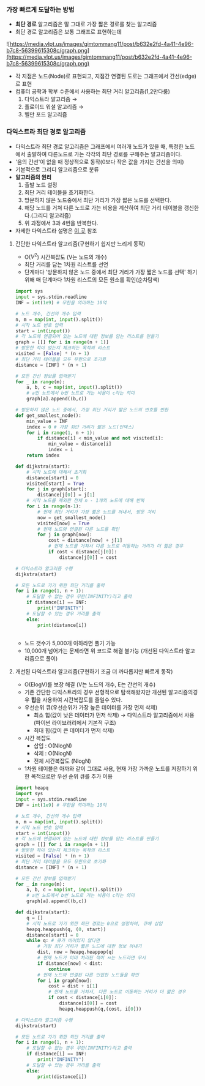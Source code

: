 ### 가장 빠르게 도달하는 방법

- **최단 경로** 알고리즘은 말 그대로 가장 짧은 경로를 찾는 알고리즘
- 최단 경로 알고리즘은 보통 그래프로 표현하는데

![https://media.vlpt.us/images/gimtommang11/post/b632e2fd-4a41-4e96-b7c8-56399615308c/graph.png](https://media.vlpt.us/images/gimtommang11/post/b632e2fd-4a41-4e96-b7c8-56399615308c/graph.png)

- 각 지점은 노드(Node)로 표현되고, 지점간 연결된 도로는 그래프에서 간선(edge)로 표현
- 컴퓨터 공학과 학부 수준에서 사용하는 최단 거리 알고리즘(1,2만다룸)
    1. 다익스트라 알고리즘 →
    2. 플로이드 워셜 알고리즘 →
    3. 벨만 포드 알고리즘 

### 다익스트라 최단 경로 알고리즘

- 다익스트라 최단 경로 알고리즘은 그래프에서 여러개 노드가 있을 때, 특정한 노드에서 출발하여 다른노드로 가는 각각의 최단 경로를 구해주는 알고리즘이다.
- '음의 간선'이 없을 때 정상적으로 동작(0보다 작은 값을 가지는 간선을 의미)
- 기본적으로 그리디 알고리즘으로 분류
- **알고리즘의 원리**
    1. 출발 노드 설정
    2. 최단 거리 테이블을 초기화한다.
    3. 방문하지 않은 노드중에서 최단 거리가 가장 짧은 노드를 선택한다.
    4. 해당 노드를 거쳐 다른 노드로 가는 비용을 계산하여 최단 거리 테이블을 갱신한다.(그리디 알고리즘)
    5. 위 과정에서 3과 4번을 반복한다.
- 자세한 다익스트라 설명은 [이 곳](https://chanhuiseok.github.io/posts/algo-47/) 참조

1. 간단한 다익스트라 알고리즘(구현하기 쉽지만 느리게 동작)
    - O($V^2$) 시간복잡도 (V는 노드의 개수)
    - 최단 거리를 담는 1차원 리스트를 선언
    - 단계마다 '방문하지 않은 노드 중에서 최단 거리가 가장 짧은 노드를 선택' 하기 위해 매 단계마다 1차원 리스트의 모든 원소를 확인(순차탐색)

    ```python
    import sys
    input = sys.stdin.readline
    INF = int(1e9) # 무한을 의미하는 10억

    # 노드 개수, 간선의 개수 입력
    n, m = map(int, input().split())
    # 시작 노드 번호 입력
    start = int(input())
    # 각 노드에 연결되어 있는 노드에 대한 정보를 담는 리스트를 만들기
    graph = [[] for i in range(n + 1)]
    # 방문한 적이 있는지 체크하는 목적의 리스트
    visited = [False] * (n + 1)
    # 최단 거리 테이블을 모두 무한으로 초기화
    distance = [INF] * (n + 1)

    # 모든 간선 정보를 입력받기
    for _ in range(m):
    	a, b, c = map(int, input().split())
    	# a번 노드에서 b번 노드로 가는 비용이 c라는 의미
    	graph[a].append((b,c))

    # 방문하지 않은 노드 중에서, 가장 최단 거리가 짧은 노드의 번호를 반환
    def get_smallest_node():
    	min_value = INF
    	index = 0 # 가장 최단 거리가 짧은 노드(인덱스)
    	for i in range(1, n + 1):
    		if distance[i] < min_value and not visited[i]:
    			min_value = distance[i]
    			index = i
    	return index

    def dijkstra(start):
    	# 시작 노드에 대해서 초기화
    	distance[start] = 0
    	visited[start] = True
    	for j in graph[start]:
    		distance[j[0]] = j[1]
    	# 시작 노드를 제외한 전체 n - 1개의 노드에 대해 반복
    	for i in range(n-1):
    		# 현재 최단 거리가 가장 짧은 노드를 꺼내서, 방문 처리
    		now = get_smallest_node()
    		visited[now] = True
    		# 현재 노드와 연결된 다른 노드를 확인
    		for j in graph[now]:
    			cost = distance[now] + j[1]
    			# 현재 노드를 거쳐서 다른 노드로 이동하는 거리가 더 짧은 경우
    			if cost < distance[j[0]]:
    				distance[j[0]] = cost

    # 다익스트라 알고리즘 수행
    dijkstra(start)

    # 모든 노드로 가기 위한 최단 거리를 출력
    for i in range(1, n + 1):
    	# 도달할 수 없는 경우 무한(INFINITY)라고 출력
    	if distance[i] == INF:
    		print("INFINITY")
    	# 도달할 수 있는 경우 거리를 출력
    	else:
    		print(distance[i])
    				
    ```

    - 노드 갯수가 5,000개 이하라면 풀기 가능
    - 10,000개 넘어가는 문제라면 위 코드로 해결 불가능 (개선된 다익스트라 알고리즘으로 풀이)

2. 개선된 다익스트라 알고리즘(구현하기 조금 더 까다롭지만 빠르게 동작)
    - O(ElogV)를 보장 해결 (V는 노드의 개수, E는 간선의 개수)
    - 기존 간단한 다익스트라의 경우 선형적으로 탐색해왔지만 개선된 알고리즘의경우 **힙**을 사용하여 시간복잡도를 줄일수 있다.
    - 우선순위 큐(우선순위가 가장 높은 데이터를 가장 먼저 삭제)
        - 최소 힙(값이 낮은 데이터가 먼저 삭제) → 다익스트라 알고리즘에서 사용(파이썬 라이브러리에서 기본적 구조)
        - 최대 힙(값이 큰 데이터가 먼저 삭제)
    - 시간 복잡도
        - 삽입 : O(NlogN)
        - 삭제 : O(NlogN)
        - 전체 시간복잡도 (NlogN)
    - 1차원 테이블은 아까와 같이 그대로 사용, 현재 가장 가까운 노드를 저장하기 위한 목적으로만 우선 순위 큐를 추가 이용

    ```python
    import heapq
    import sys
    input = sys.stdin.readline
    INF = int(1e9) # 무한을 의미하는 10억 

    # 노드 개수, 간선의 개수 입력
    n, m = map(int, input().split())
    # 시작 노드 번호 입력
    start = int(input())
    # 각 노드에 연결되어 있는 노드에 대한 정보를 담는 리스트를 만들기
    graph = [[] for i in range(n + 1)]
    # 방문한 적이 있는지 체크하는 목적의 리스트
    visited = [False] * (n + 1)
    # 최단 거리 테이블을 모두 무한으로 초기화
    distance = [INF] * (n + 1)

    # 모든 간선 정보를 입력받기
    for _ in range(m):
    	a, b, c = map(int, input().split())
    	# a번 노드에서 b번 노드로 가는 비용이 c라는 의미
    	graph[a].append((b,c))

    def dijkstra(start):
    	q = []
    	# 시작 노드로 가기 위한 최단 경로는 0으로 설정하여, 큐에 삽입
    	heapq.heappush(q, (0, start))
    	distance[start] = 0
    	while q: # 큐가 비어있지 않다면
    		# 가장 최단 거리가 짧은 노드에 대한 정보 꺼내기
    		dist, now = heapq.heappop(q)
    		# 현재 노드가 이미 처리된 적이 ㅆ는 노드라면 무시
    		if distance[now] < dist:
    			continue
    		# 현재 노드와 연결된 다른 인접한 노드들을 확인
    		for i in graph[now]:
    			cost = dist + i[1]
    			# 현재 노드를 거쳐서, 다른 노드로 이동하는 거리가 더 짧은 경우
    			if cost < distance[i[0]]:
    				distance[i[0]] = cost
    				heapq.heappush(q,(cost, i[0]))

    # 다익스트라 알고리즘 수행
    dijkstra(start)

    # 모든 노드로 가기 위한 최단 거리를 출력
    for i in range(1, n + 1):
    	# 도달할 수 없는 경우 무한(INFINITY)라고 출력
    	if distance[i] == INF:
    		print("INFINITY")
    	# 도달할 수 있는 경우 거리를 출력
    	else:
    		print(distance[i])

    		
    ```